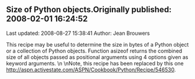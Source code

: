 ## Size of Python objects.Originally published: 2008-02-01 16:24:52 
Last updated: 2008-08-27 15:38:41 
Author: Jean Brouwers 
 
This recipe may be useful to determine the size in bytes of a Python object or a collection of Python objects.  Function  asizeof returns the combined size of all objects passed as positional arguments using 4 options given as keyword arguments.\n\nNote, this recipe has been replaced by this one <http://aspn.activestate.com/ASPN/Cookbook/Python/Recipe/546530>.